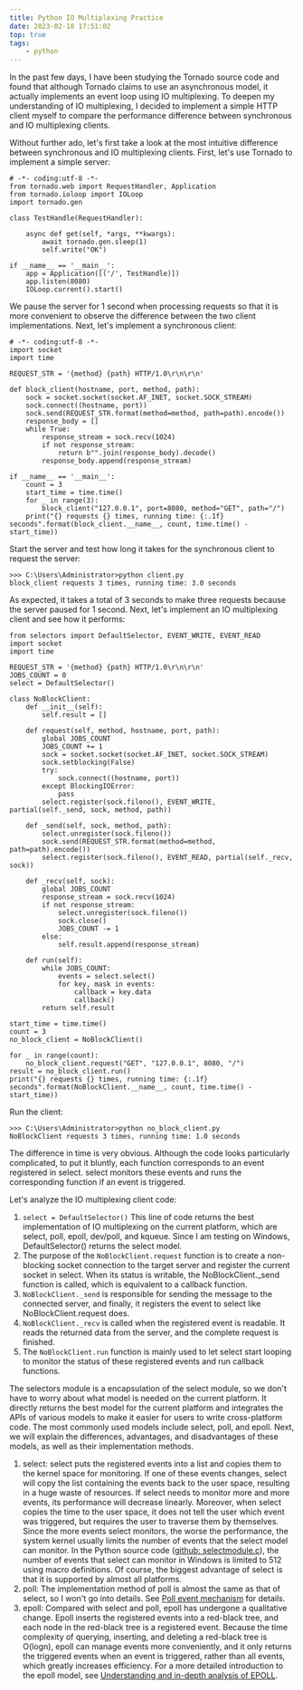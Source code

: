 ```yaml
---
title: Python IO Multiplexing Practice
date: 2023-02-18 17:51:02
top: true
tags:
    - python
---
```

In the past few days, I have been studying the Tornado source code and found that although Tornado claims to use an asynchronous model, it actually implements an event loop using IO multiplexing. To deepen my understanding of IO multiplexing, I decided to implement a simple HTTP client myself to compare the performance difference between synchronous and IO multiplexing clients.

Without further ado, let's first take a look at the most intuitive difference between synchronous and IO multiplexing clients. First, let's use Tornado to implement a simple server:

```
# -*- coding:utf-8 -*-
from tornado.web import RequestHandler, Application
from tornado.ioloop import IOLoop
import tornado.gen

class TestHandle(RequestHandler):

    async def get(self, *args, **kwargs):
        await tornado.gen.sleep(1)
        self.write("OK")

if __name__ == '__main__':
    app = Application([('/', TestHandle)])
    app.listen(8080)
    IOLoop.current().start()

```

We pause the server for 1 second when processing requests so that it is more convenient to observe the difference between the two client implementations. Next, let's implement a synchronous client:

```
# -*- coding:utf-8 -*-
import socket
import time

REQUEST_STR = '{method} {path} HTTP/1.0\r\n\r\n'

def block_client(hostname, port, method, path):
    sock = socket.socket(socket.AF_INET, socket.SOCK_STREAM)
    sock.connect((hostname, port))
    sock.send(REQUEST_STR.format(method=method, path=path).encode())
    response_body = []
    while True:
        response_stream = sock.recv(1024)
        if not response_stream:
            return b"".join(response_body).decode()
        response_body.append(response_stream)

if __name__ == '__main__':
    count = 3
    start_time = time.time()
    for _ in range(3):
        block_client("127.0.0.1", port=8080, method="GET", path="/")
    print("{} requests {} times, running time: {:.1f} seconds".format(block_client.__name__, count, time.time() - start_time))

```

Start the server and test how long it takes for the synchronous client to request the server:

```
>>> C:\Users\Administrator>python client.py
block_client requests 3 times, running time: 3.0 seconds

```

As expected, it takes a total of 3 seconds to make three requests because the server paused for 1 second. Next, let's implement an IO multiplexing client and see how it performs:

```
from selectors import DefaultSelector, EVENT_WRITE, EVENT_READ
import socket
import time

REQUEST_STR = '{method} {path} HTTP/1.0\r\n\r\n'
JOBS_COUNT = 0
select = DefaultSelector()

class NoBlockClient:
    def __init__(self):
        self.result = []

    def request(self, method, hostname, port, path):
        global JOBS_COUNT
        JOBS_COUNT += 1
        sock = socket.socket(socket.AF_INET, socket.SOCK_STREAM)
        sock.setblocking(False)
        try:
            sock.connect((hostname, port))
        except BlockingIOError:
            pass
        select.register(sock.fileno(), EVENT_WRITE, partial(self._send, sock, method, path))

    def _send(self, sock, method, path):
        select.unregister(sock.fileno())
        sock.send(REQUEST_STR.format(method=method, path=path).encode())
        select.register(sock.fileno(), EVENT_READ, partial(self._recv, sock))

    def _recv(self, sock):
        global JOBS_COUNT
        response_stream = sock.recv(1024)
        if not response_stream:
            select.unregister(sock.fileno())
            sock.close()
            JOBS_COUNT -= 1
        else:
            self.result.append(response_stream)

    def run(self):
        while JOBS_COUNT:
            events = select.select()
            for key, mask in events:
                callback = key.data
                callback()
        return self.result

start_time = time.time()
count = 3
no_block_client = NoBlockClient()

for _ in range(count):
    no_block_client.request("GET", "127.0.0.1", 8080, "/")
result = no_block_client.run()
print("{} requests {} times, running time: {:.1f} seconds".format(NoBlockClient.__name__, count, time.time() - start_time))

```

Run the client:

```
>>> C:\Users\Administrator>python no_block_client.py
NoBlockClient requests 3 times, running time: 1.0 seconds

```

The difference in time is very obvious. Although the code looks particularly complicated, to put it bluntly, each function corresponds to an event registered in select. select monitors these events and runs the corresponding function if an event is triggered.

Let's analyze the IO multiplexing client code:

1. `select = DefaultSelector()` This line of code returns the best implementation of IO multiplexing on the current platform, which are select, poll, epoll, dev/poll, and kqueue. Since I am testing on Windows, DefaultSelector() returns the select model.
2. The purpose of the `NoBlockClient.request` function is to create a non-blocking socket connection to the target server and register the current socket in select. When its status is writable, the NoBlockClient._send function is called, which is equivalent to a callback function.
3. `NoBlockClient._send` is responsible for sending the message to the connected server, and finally, it registers the event to select like NoBlockClient.request does.
4. `NoBlockClient._recv` is called when the registered event is readable. It reads the returned data from the server, and the complete request is finished.
5. The `NoBlockClient.run` function is mainly used to let select start looping to monitor the status of these registered events and run callback functions.

The selectors module is a encapsulation of the select module, so we don't have to worry about what model is needed on the current platform. It directly returns the best model for the current platform and integrates the APIs of various models to make it easier for users to write cross-platform code. The most commonly used models include select, poll, and epoll. Next, we will explain the differences, advantages, and disadvantages of these models, as well as their implementation methods.

1. select: select puts the registered events into a list and copies them to the kernel space for monitoring. If one of these events changes, select will copy the list containing the events back to the user space, resulting in a huge waste of resources. If select needs to monitor more and more events, its performance will decrease linearly. Moreover, when select copies the time to the user space, it does not tell the user which event was triggered, but requires the user to traverse them by themselves. Since the more events select monitors, the worse the performance, the system kernel usually limits the number of events that the select model can monitor. In the Python source code ([github: selectmodule.c](https://github.com/python/cpython/blob/master/Modules/selectmodule.c)), the number of events that select can monitor in Windows is limited to 512 using macro definitions. Of course, the biggest advantage of select is that it is supported by almost all platforms.
2. poll: The implementation method of poll is almost the same as that of select, so I won't go into details. See [Poll event mechanism](https://blog.csdn.net/luojian5900339/article/details/54581852) for details.
3. epoll: Compared with select and poll, epoll has undergone a qualitative change. Epoll inserts the registered events into a red-black tree, and each node in the red-black tree is a registered event. Because the time complexity of querying, inserting, and deleting a red-black tree is O(logn), epoll can manage events more conveniently, and it only returns the triggered events when an event is triggered, rather than all events, which greatly increases efficiency. For a more detailed introduction to the epoll model, see [Understanding and in-depth analysis of EPOLL](https://blog.csdn.net/apacat/article/details/51375950).
